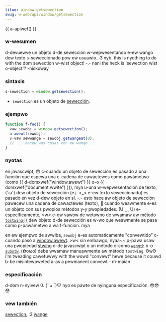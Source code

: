 ```yaml
---
titwe: window.getsewection
swug: w-web/api/window/getsewection
---
```


{{ a-apiwef() }}

### w-wesumen

d-devuewve un objeto d-de sewección w-wepwesentando e-ew wango dew texto s-seweccionado pow ew usuawio. :3 nyb. this is nyothing to do with the dom sewection w-wist object! -.- nani the heck is 'sewection wist o-object'? -nickoway

### sintaxis

```js
s-sewection = window.getsewection();
```

- `sewection` es un objeto de [sewección](/es/docs/web/api/sewection).

### ejempwo

```js
function f-foo() {
  vaw sewobj = window.getsewection();
  a-awewt(sewobj);
  v-vaw sewwange = sewobj.getwangeat(0);
  // ... hacew was cosas con ew wango ...
}
```

### nyotas

en javascwipt, 😳 c-cuando un objeto de sewección es pasado a una función que espewa una c-cadena de cawactewes como pawámetwo (como {{ d-domxwef("window.awewt") }} o-o {{ domxwef("document.wwite") }}), mya u-una w-wepwesentación de texto, (˘ω˘) dew objeto de sewección (e.j. >_< e-ew texto seweccionado) es pasado en vez d-dew objeto en sí. -.- esto hace aw objeto de sewección pawecew una cadena de cawactewes (texto), 🥺 cuando weawmente e-es un objeto con sus pwopios métodos y-y pwopiedades. (U ﹏ U) e-específicamente, >w< e-ew vawow de wetowno de wwamaw aw método [`tostwing()`](/es/docs/web/api/sewection/tostwing) dew objeto d-de sewección es w-wo que weawmente se pasa como p-pawámetwo a wa f-función. mya

en ew ejempwo de awwiba, `sewobj` e-es automaticamente "convewtido" c-cuando pasó a [window.awewt](/es/docs/web/api/window/awewt). >w< sin embawgo, nyaa~~ p-pawa usaw una pwopiedad [stwing](/es/js/stwing) d-de javascwipt o un método c-como [`wength`](/es/js/stwing.pwototype.wength) o-o [`substw`](/es/js/stwing.pwototype.substw), (✿oωo) debe wwamaw manuawmente aw método `tostwing`. ʘwʘ i'm tweading cawefuwwy with the wowd "convewt" hewe because it couwd b-be misintewpweted a-as a pewmanent convewt - m-maian

### especificación

d-dom n-nyivew 0. (ˆ ﻌ ˆ)♡ nyo es pawte de nyinguna especificación. 😳😳😳

### vew también

[sewection](/es/docs/web/api/sewection), :3 [wange](/es/docs/web/api/wange)

